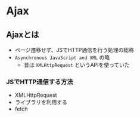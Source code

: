 Ajax
================================================================

## Ajaxとは

- ページ遷移せず、JSでHTTP通信を行う処理の総称
- `Asynchronous JavaScript and XML` の略
  - 昔は `XMLHttpRequest` というAPIを使っていた


### JSでHTTP通信する方法

- XMLHttpRequest
- ライブラリを利用する
- fetch
